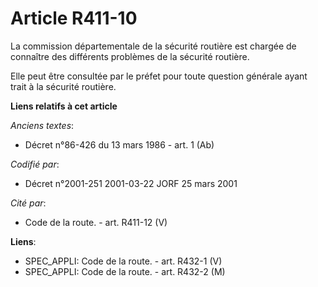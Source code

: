 # Article R411-10

La commission départementale de la sécurité routière est chargée de connaître des différents problèmes de la sécurité
routière.

Elle peut être consultée par le préfet pour toute question générale ayant trait à la sécurité routière.

**Liens relatifs à cet article**

_Anciens textes_:

  - Décret n°86-426 du 13 mars 1986 - art. 1 (Ab)

_Codifié par_:

  - Décret n°2001-251 2001-03-22 JORF 25 mars 2001

_Cité par_:

  - Code de la route. - art. R411-12 (V)

**Liens**:

  - SPEC_APPLI: Code de la route. - art. R432-1 (V)
  - SPEC_APPLI: Code de la route. - art. R432-2 (M)
